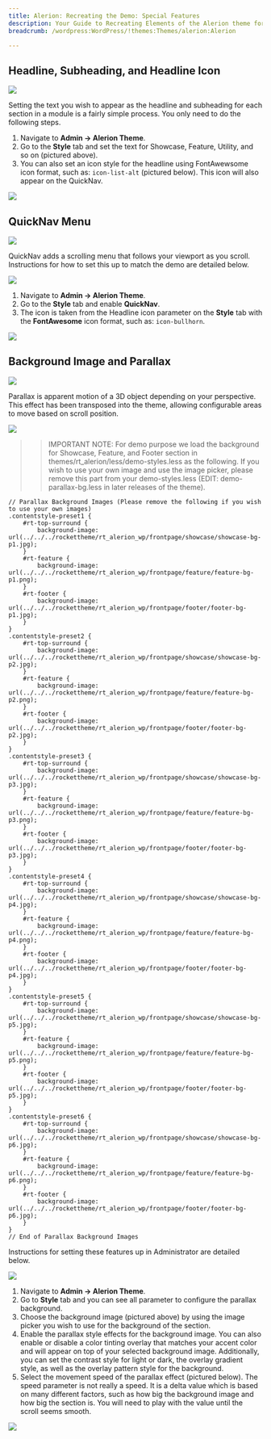 ```yaml
---
title: Alerion: Recreating the Demo: Special Features
description: Your Guide to Recreating Elements of the Alerion theme for WordPress
breadcrumb: /wordpress:WordPress/!themes:Themes/alerion:Alerion

---
```


Headline, Subheading, and Headline Icon
-----

![][headline3]

Setting the text you wish to appear as the headline and subheading for each section in a module is a fairly simple process. You only need to do the following steps.

1. Navigate to **Admin -> Alerion Theme**.
2. Go to the **Style** tab and set the text for Showcase, Feature, Utility, and so on (pictured above).
4. You can also set an icon style for the headline using FontAwewsome icon format, such as: `icon-list-alt` (pictured below). This icon will also appear on the QuickNav.

![][headline2]

QuickNav Menu
-----

![][quicknav1]

QuickNav adds a scrolling menu that follows your viewport as you scroll. Instructions for how to set this up to match the demo are detailed below.

![][quicknav2]

1. Navigate to **Admin -> Alerion Theme**.
2. Go to the **Style** tab and enable **QuickNav**.
3. The icon is taken from the Headline icon parameter on the **Style** tab with the **FontAwesome** icon format, such as: `icon-bullhorn`.

![][quicknav3]

Background Image and Parallax
-----

![][parallax1]

Parallax is apparent motion of a 3D object depending on your perspective. This effect has been transposed into the theme, allowing configurable areas to move based on scroll position.

![][parallax2]

>> IMPORTANT NOTE: For demo purpose we load the background for Showcase, Feature, and Footer section in themes/rt_alerion/less/demo-styles.less as the following. If you wish to use your own image and use the image picker, please remove this part from your demo-styles.less (EDIT: demo-parallax-bg.less in later releases of the theme).

~~~
// Parallax Background Images (Please remove the following if you wish to use your own images)
.contentstyle-preset1 {
    #rt-top-surround {
        background-image: url(../../../rockettheme/rt_alerion_wp/frontpage/showcase/showcase-bg-p1.jpg);
    }
    #rt-feature {
        background-image: url(../../../rockettheme/rt_alerion_wp/frontpage/feature/feature-bg-p1.png);
    }   
    #rt-footer {
        background-image: url(../../../rockettheme/rt_alerion_wp/frontpage/footer/footer-bg-p1.jpg);
    }   
}
.contentstyle-preset2 {
    #rt-top-surround {
        background-image: url(../../../rockettheme/rt_alerion_wp/frontpage/showcase/showcase-bg-p2.jpg);
    }
    #rt-feature {
        background-image: url(../../../rockettheme/rt_alerion_wp/frontpage/feature/feature-bg-p2.png);
    }      
    #rt-footer {
        background-image: url(../../../rockettheme/rt_alerion_wp/frontpage/footer/footer-bg-p2.jpg);
    }   
}
.contentstyle-preset3 {
    #rt-top-surround {
        background-image: url(../../../rockettheme/rt_alerion_wp/frontpage/showcase/showcase-bg-p3.jpg);
    }
    #rt-feature {
        background-image: url(../../../rockettheme/rt_alerion_wp/frontpage/feature/feature-bg-p3.png);
    }      
    #rt-footer {
        background-image: url(../../../rockettheme/rt_alerion_wp/frontpage/footer/footer-bg-p3.jpg);
    }   
}
.contentstyle-preset4 {
    #rt-top-surround {
        background-image: url(../../../rockettheme/rt_alerion_wp/frontpage/showcase/showcase-bg-p4.jpg);
    }
    #rt-feature {
        background-image: url(../../../rockettheme/rt_alerion_wp/frontpage/feature/feature-bg-p4.png);
    }      
    #rt-footer {
        background-image: url(../../../rockettheme/rt_alerion_wp/frontpage/footer/footer-bg-p4.jpg);
    }   
}
.contentstyle-preset5 {
    #rt-top-surround {
        background-image: url(../../../rockettheme/rt_alerion_wp/frontpage/showcase/showcase-bg-p5.jpg);
    }
    #rt-feature {
        background-image: url(../../../rockettheme/rt_alerion_wp/frontpage/feature/feature-bg-p5.png);
    }      
    #rt-footer {
        background-image: url(../../../rockettheme/rt_alerion_wp/frontpage/footer/footer-bg-p5.jpg);
    }   
}
.contentstyle-preset6 {
    #rt-top-surround {
        background-image: url(../../../rockettheme/rt_alerion_wp/frontpage/showcase/showcase-bg-p6.jpg);
    }
    #rt-feature {
        background-image: url(../../../rockettheme/rt_alerion_wp/frontpage/feature/feature-bg-p6.png);
    }      
    #rt-footer {
        background-image: url(../../../rockettheme/rt_alerion_wp/frontpage/footer/footer-bg-p6.jpg);
    }   
}
// End of Parallax Background Images
~~~

Instructions for setting these features up in Administrator are detailed below.

![][parallax3]

1. Navigate to **Admin -> Alerion Theme**.
2. Go to **Style** tab and you can see all parameter to configure the parallax background.
3. Choose the background image (pictured above) by using the image picker you wish to use for the background of the section.
4. Enable the parallax style effects for the background image. You can also enable or disable a color tinting overlay that matches your accent color and will appear on top of your selected background image. Additionally, you can set the contrast style for light or dark, the overlay gradient style, as well as the overlay pattern style for the background.
5. Select the movement speed of the parallax effect (pictured below). The speed parameter is not really a speed. It is a delta value which is based on many different factors, such as how big the background image and how big the section is. You will need to play with the value until the scroll seems smooth.

![][parallax4]

[headline2]: assets/headline_2.jpeg
[headline3]: assets/headline_3.jpeg
[quicknav1]: assets/quicknav_1.jpeg
[quicknav2]: assets/quicknav_2.jpeg
[quicknav3]: assets/quicknav_3.jpeg
[parallax1]: assets/parallax_1.jpeg
[parallax2]: assets/parallax_2.jpeg
[parallax3]: assets/parallax_3.jpeg
[parallax4]: assets/parallax_4.jpeg